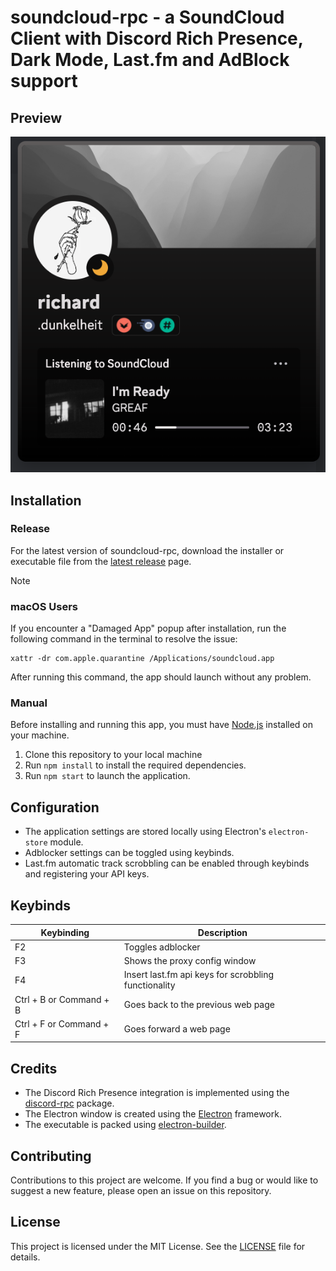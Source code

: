 # soundcloud-rpc - a SoundCloud Client with Discord Rich Presence, Dark Mode, Last.fm and AdBlock support

## Preview

![Preview Image](./images/preview.png)

## Installation

### Release
For the latest version of soundcloud-rpc, download the installer or executable file from the [latest release](https://github.com/richardhbtz/soundcloud-rpc/releases) page.

> [!NOTE]
>### macOS Users
>If you encounter a "Damaged App" popup after installation, run the following command in the terminal to resolve the issue:
>```
>xattr -dr com.apple.quarantine /Applications/soundcloud.app
>```
>After running this command, the app should launch without any problem.

### Manual

Before installing and running this app, you must have [Node.js](https://nodejs.org/) installed on your machine. 

1. Clone this repository to your local machine
2. Run `npm install` to install the required dependencies.
3. Run `npm start` to launch the application.

## Configuration

- The application settings are stored locally using Electron's `electron-store` module.
- Adblocker settings can be toggled using keybinds.
- Last.fm automatic track scrobbling can be enabled through keybinds and registering your API keys.

## Keybinds

| Keybinding              | Description                                                            |
| ----------------------- | ---------------------------------------------------------------------- |
| F2                      | Toggles adblocker                                                      |
| F3                      | Shows the proxy config window                                          |
| F4                      | Insert last.fm api keys for scrobbling functionality                   |
| Ctrl + B or Command + B | Goes back to the previous web page                                     |
| Ctrl + F or Command + F | Goes forward a web page                                                |

## Credits

- The Discord Rich Presence integration is implemented using the [discord-rpc](https://www.npmjs.com/package/discord-rpc) package.
- The Electron window is created using the [Electron](https://www.electronjs.org/) framework.
- The executable is packed using [electron-builder](https://www.electron.build/).

## Contributing

Contributions to this project are welcome. If you find a bug or would like to suggest a new feature, please open an issue on this repository.

## License

This project is licensed under the MIT License. See the [LICENSE](./LICENSE) file for details.
